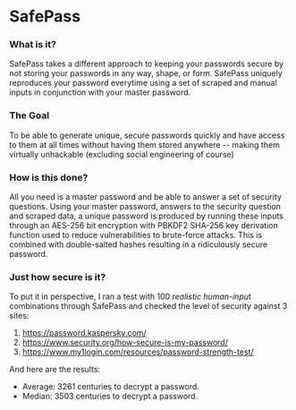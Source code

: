# SafePass

### What is it?
SafePass takes a different approach to keeping your passwords secure by not storing your passwords in any way, shape, or form.
SafePass uniquely reproduces your password everytime using a set of scraped and manual inputs in conjunction with your master password.

### The Goal
To be able to generate unique, secure passwords quickly and have access to them at all times without having them stored anywhere -- making them virtually unhackable (excluding social engineering of course) 

### How is this done?
All you need is a master password and be able to answer a set of security questions.
Using your master password, answers to the security question and scraped data, a unique password is produced by running these inputs through an AES-256 bit encryption with PBKDF2 SHA-256 key derivation function used to reduce vulnerabilities to brute-force attacks. This is combined with double-salted hashes resulting in a ridiculously secure password. 

### Just how secure is it? 
To put it in perspective, I ran a test with 100 *realistic human-input* combinations through SafePass and checked the level of security against 3 sites: 
1. https://password.kaspersky.com/
2. https://www.security.org/how-secure-is-my-password/
3. https://www.my1login.com/resources/password-strength-test/

And here are the results:
- Average: 3261 centuries to decrypt a password. 
- Median: 3503 centuries to decrypt a password.
